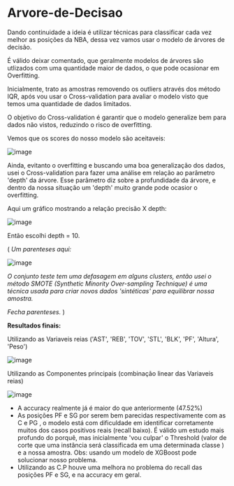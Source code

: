 # Arvore-de-Decisao

Dando continuidade a ideia é utilizar técnicas para classificar cada vez melhor as posições da NBA, dessa vez vamos usar o modelo de árvores de decisão.

É válido deixar comentado, que geralmente modelos de árvores são utlizados com uma quantidade maior de dados, o que pode ocasionar em Overfitting.

Inicialmente, trato as amostras removendo os outliers através dos método IQR, após vou usar o Cross-validation para avaliar o modelo visto que temos uma quantidade de dados limitados. 

O objetivo do Cross-validation é garantir que o modelo generalize bem para dados não vistos, reduzindo o risco de overfitting.

Vemos que os scores do nosso modelo são aceitaveis:

![image](https://github.com/user-attachments/assets/11183510-d6c5-4875-8295-68d4574f0d9a)

Ainda, evitanto o overfitting e buscando uma boa generalização dos dados, usei o Cross-validation para fazer uma análise em relação ao parâmetro 'depth' da árvore. Esse parâmetro diz sobre a profundidade da árvore, e dentro da nossa situação
um 'depth' muito grande pode ocasior o overfitting.

Aqui um gráfico mostrando a relação precisão X depth:

![image](https://github.com/user-attachments/assets/529c85c4-0326-498b-9d60-b80d10c270e6)

Então escolhi depth = 10.

( *Um parenteses aqui:*

![image](https://github.com/user-attachments/assets/fef5b877-0dcd-486d-a4d5-6e9db017e891)

*O conjunto teste tem uma defasagem em alguns clusters, então usei o método SMOTE (Synthetic Minority Over-sampling Technique) é uma técnica usada para criar novos dados 'sintéticas' para equilibrar nossa amostra.*

*Fecha parenteses.* )



**Resultados finais:**

Utilizando as Variaveis reias ('AST',	'REB',	'TOV',	'STL',	'BLK',	'PF', 'Altura',	'Peso')

![image](https://github.com/user-attachments/assets/06ae257e-d7b4-4d6f-b09c-7ad2a5131be7)

Utilizando as Componentes principais (combinação linear das Variaveis reias)

![image](https://github.com/user-attachments/assets/8a6e82a9-0eb6-4fe7-8cea-fcdf14139402)


- A accuracy realmente já é maior do que anteriormente (47.52%)
- As posições PF e SG por serem bem parecidas respectivamente com as C e PG , o modelo está com dificuldade em identificar corretamente muitos dos casos positivos reais (recall baixo). É válido um estudo mais profundo do porquê, mas inicialmente 'vou culpar' o Threshold (valor de corte que uma instância será classificada em uma determinada classe ) e a nossa amostra. Obs: usando um modelo de XGBoost pode solucionar nosso problema.
- Utilizando as C.P houve uma melhora no problema do recall das posições PF e SG, e na accuracy em geral.
  

